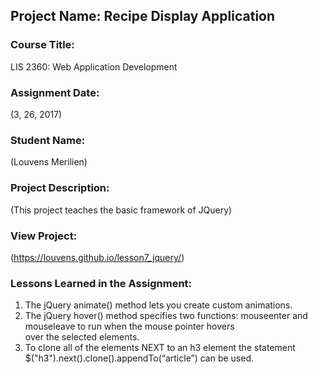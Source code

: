 ## Project Name:  Recipe Display Application

### Course Title:
LIS 2360:  Web Application Development

### Assignment Date:  
(3, 26, 2017)

### Student Name:  
(Louvens Merilien)

### Project Description:
(This project teaches the basic framework of JQuery)

### View Project:
(https://louvens.github.io/lesson7_jquery/)

### Lessons Learned in the Assignment:
1. The jQuery animate() method lets	you	create custom animations.
2. The jQuery hover() method specifies two functions: mouseenter and mouseleave	to	run	when the mouse pointer hovers	
over the selected elements.
3. To clone all of the elements NEXT to an h3 element the statement $("h3").next().clone().appendTo(“article”) can be used.
